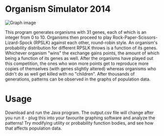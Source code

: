 Organism Simulator 2014
===================

![Graph image](http://i.imgur.com/kYYZrHE.png)

This program generates organisms with 31 genes, each of which is an integer from 0 to 10. Organisms then proceed to play Rock-Paper-Scissors-Lizard-Spock (RPSLK) against each other, round-robin style. An organism's probability distribution for different RPSLK throws is a function of its genes. Whichever organism "wins" the exchange gains points, the amount of which being a function of its genes as well. After the organisms have played out this competition, the ones who won more points get to reproduce more copies of themselves (with genes slightly altered) whereas organisms who didn't do as well get killed with no "children". After thousands of generations, patterns can be observed in the graphs of population data.

Usage
=====

Download and run the Java program. The output.csv file will change after you run it - plug this into your favourite graphing software and analyze the patterns! Try modifying utility or probability function bodies, and see how that affects population data.
